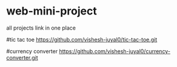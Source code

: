 # web-mini-project
all projects link in one place

#tic tac toe
https://github.com/vishesh-juyal0/tic-tac-toe.git

#currency converter 
https://github.com/vishesh-juyal0/currency-converter.git
